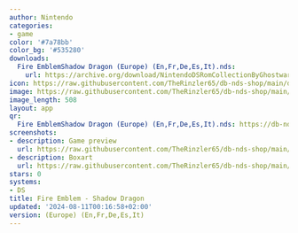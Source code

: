 ```yaml
---
author: Nintendo
categories:
- game
color: '#7a78bb'
color_bg: '#535280'
downloads:
  Fire EmblemShadow Dragon (Europe) (En,Fr,De,Es,It).nds:
    url: https://archive.org/download/NintendoDSRomCollectionByGhostware/Fire%20EmblemShadow%20Dragon%20%28Europe%29%20%28En%2CFr%2CDe%2CEs%2CIt%29.nds
icon: https://raw.githubusercontent.com/TheRinzler65/db-nds-shop/main/docs/assets/images/icons/shadowemblemdragon.png
image: https://raw.githubusercontent.com/TheRinzler65/db-nds-shop/main/docs/assets/images/icons/shadowemblemdragon.png
image_length: 508
layout: app
qr:
  Fire EmblemShadow Dragon (Europe) (En,Fr,De,Es,It).nds: https://db-nds-shop.fr/assets/images/qr/fire-emblemshadow-dragon-europe-enfrdeesit-nds.png
screenshots:
- description: Game preview
  url: https://raw.githubusercontent.com/TheRinzler65/db-nds-shop/main/docs/assets/images/screenshots/fireemblemshadowdragon/fireemblemshadowdragon.png
- description: Boxart
  url: https://raw.githubusercontent.com/TheRinzler65/db-nds-shop/main/docs/assets/images/boxart/Fire%20EmblemShadow%20Dragon%20(Europe)%20(En%2CFr%2CDe%2CEs%2CIt).nds.png
stars: 0
systems:
- DS
title: Fire Emblem - Shadow Dragon
updated: '2024-08-11T00:16:58+02:00'
version: (Europe) (En,Fr,De,Es,It)
---
```

